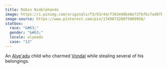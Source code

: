 ```yaml
---
title: Robin Nimblehands
image: https://i.pinimg.com/originals/f3/93/44/f393448b48e72fbf6c7ad8fb4d115895.jpg
image-source: https://www.pinterest.com/pin/134967320075009958/
statbox:
  race: "&#63;"
  gender: "&#63;"
  locale: alyeadu
  case: "13"
---
```


An [Alye'adu](../locales/alyeadu) child who charmed [Vondal](vondal) while stealing several of his belongings.
